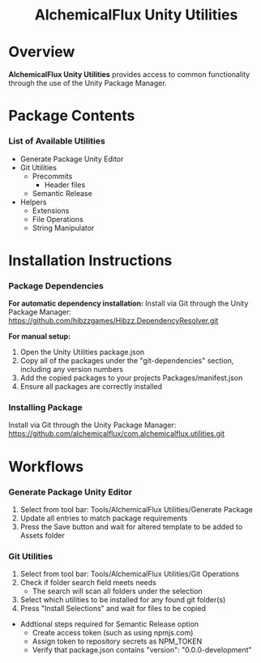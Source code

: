 <h1 align="center" style="border-bottom: none;">AlchemicalFlux Unity Utilities</h1>

# Overview

**AlchemicalFlux Unity Utilities** provides access to common functionality through the use of the Unity Package Manager.

# Package Contents

### List of Available Utilities
- Generate Package Unity Editor
- Git Utilities
  * Precommits
    + Header files
  * Semantic Release
- Helpers
  * Extensions
  * File Operations
  * String Manipulator
  
# Installation Instructions

### Package Dependencies
**For automatic dependency installation:**
Install via Git through the Unity Package Manager:  
https://github.com/hibzzgames/Hibzz.DependencyResolver.git  

**For manual setup:**
1) Open the Unity Utilities package.json  
2) Copy all of the packages under the "git-dependencies" section, including any version numbers  
3) Add the copied packages to your projects Packages/manifest.json  
4) Ensure all packages are correctly installed

### Installing Package
Install via Git through the Unity Package Manager:  
https://github.com/alchemicalflux/com.alchemicalflux.utilities.git  

# Workflows

### Generate Package Unity Editor
1) Select from tool bar: Tools/AlchemicalFlux Utilities/Generate Package  
2) Update all entries to match package requirements  
3) Press the Save button and wait for altered template to be added to Assets folder  

### Git Utilities
1) Select from tool bar: Tools/AlchemicalFlux Utilities/Git Operations  
2) Check if folder search field meets needs  
    - The search will scan all folders under the selection  
3) Select which utilities to be installed for any found git folder(s)  
4) Press "Install Selections" and wait for files to be copied  
- Addtional steps required for Semantic Release option  
  + Create access token (such as using npmjs.com)
  + Assign token to repository secrets as NPM_TOKEN
  + Verify that package.json contains "version": "0.0.0-development"